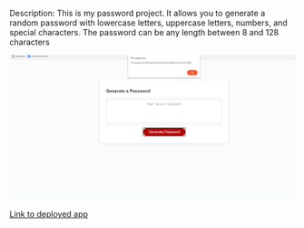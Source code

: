 

Description: This is my password project. It allows you to generate a random password with lowercase letters, uppercase letters, numbers, and special characters. The password can be any length between 8 and 128 characters

![image](./images/screencap.png)

[Link to deployed app](https://maxdamoe.github.io/Password-Project/index.html)
